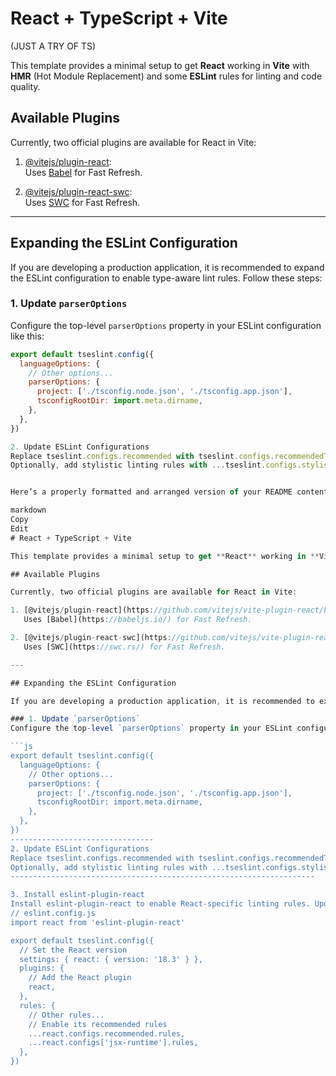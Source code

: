 # React + TypeScript + Vite 
(JUST A TRY OF TS)

This template provides a minimal setup to get **React** working in **Vite** with **HMR** (Hot Module Replacement) and some **ESLint** rules for linting and code quality.

## Available Plugins

Currently, two official plugins are available for React in Vite:

1. [@vitejs/plugin-react](https://github.com/vitejs/vite-plugin-react/blob/main/packages/plugin-react/README.md):  
   Uses [Babel](https://babeljs.io/) for Fast Refresh.

2. [@vitejs/plugin-react-swc](https://github.com/vitejs/vite-plugin-react-swc):  
   Uses [SWC](https://swc.rs/) for Fast Refresh.

---

## Expanding the ESLint Configuration

If you are developing a production application, it is recommended to expand the ESLint configuration to enable type-aware lint rules. Follow these steps:

### 1. Update `parserOptions`
Configure the top-level `parserOptions` property in your ESLint configuration like this:

```js
export default tseslint.config({
  languageOptions: {
    // Other options...
    parserOptions: {
      project: ['./tsconfig.node.json', './tsconfig.app.json'],
      tsconfigRootDir: import.meta.dirname,
    },
  },
})

2. Update ESLint Configurations
Replace tseslint.configs.recommended with tseslint.configs.recommendedTypeChecked or tseslint.configs.strictTypeChecked to enable stricter type checks.
Optionally, add stylistic linting rules with ...tseslint.configs.stylisticTypeChecked.


Here’s a properly formatted and arranged version of your README content for React + TypeScript + Vite:

markdown
Copy
Edit
# React + TypeScript + Vite

This template provides a minimal setup to get **React** working in **Vite** with **HMR** (Hot Module Replacement) and some **ESLint** rules for linting and code quality.

## Available Plugins

Currently, two official plugins are available for React in Vite:

1. [@vitejs/plugin-react](https://github.com/vitejs/vite-plugin-react/blob/main/packages/plugin-react/README.md):  
   Uses [Babel](https://babeljs.io/) for Fast Refresh.

2. [@vitejs/plugin-react-swc](https://github.com/vitejs/vite-plugin-react-swc):  
   Uses [SWC](https://swc.rs/) for Fast Refresh.

---

## Expanding the ESLint Configuration

If you are developing a production application, it is recommended to expand the ESLint configuration to enable type-aware lint rules. Follow these steps:

### 1. Update `parserOptions`
Configure the top-level `parserOptions` property in your ESLint configuration like this:

```js
export default tseslint.config({
  languageOptions: {
    // Other options...
    parserOptions: {
      project: ['./tsconfig.node.json', './tsconfig.app.json'],
      tsconfigRootDir: import.meta.dirname,
    },
  },
})
--------------------------------
2. Update ESLint Configurations
Replace tseslint.configs.recommended with tseslint.configs.recommendedTypeChecked or tseslint.configs.strictTypeChecked to enable stricter type checks.
Optionally, add stylistic linting rules with ...tseslint.configs.stylisticTypeChecked.
--------------------------------------------------------------------

3. Install eslint-plugin-react
Install eslint-plugin-react to enable React-specific linting rules. Update your ESLint configuration as shown below:
// eslint.config.js
import react from 'eslint-plugin-react'

export default tseslint.config({
  // Set the React version
  settings: { react: { version: '18.3' } },
  plugins: {
    // Add the React plugin
    react,
  },
  rules: {
    // Other rules...
    // Enable its recommended rules
    ...react.configs.recommended.rules,
    ...react.configs['jsx-runtime'].rules,
  },
})






